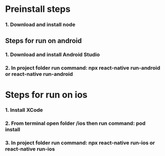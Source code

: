 # Preinstall steps

### 1. Download and install node

## Steps for run on android

### 1. Download and install Android Studio

### 2. In project folder run command: npx react-native run-android or react-native run-android

# Steps for run on ios

### 1. Install XCode

### 2. From terminal open folder /ios then run command: pod install

### 3. In project folder run command: npx react-native run-ios or react-native run-ios
